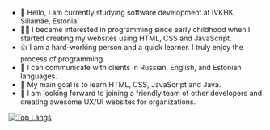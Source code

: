 - 👋 Hello, I am currently studying software development at IVKHK, Sillamäe, Estonia.
- 👩‍💻 I became interested in programming since early childhood when I started creating my websites using HTML, CSS and JavaScript.
- 👍 I am a hard-working person and a quick learner. I truly enjoy the process of programming.
- 🤝 I can communicate with clients in Russian, English, and Estonian languages.
- 🌱 My main goal is to learn HTML, CSS, JavaScript and Java.
- 💞️ I am looking forward to joining a friendly team of other developers and creating awesome UX/UI websites for organizations.

[![Top Langs](https://github-readme-stats.vercel.app/api/top-langs/?username=angelania2020&layout=compact&theme=vue)](https://github.com/anuraghazra/github-readme-stats)

<!---
angelania2020/angelania2020 is a ✨ special ✨ repository because its `README.md` (this file) appears on your GitHub profile.
You can click the Preview link to take a look at your changes.
--->
